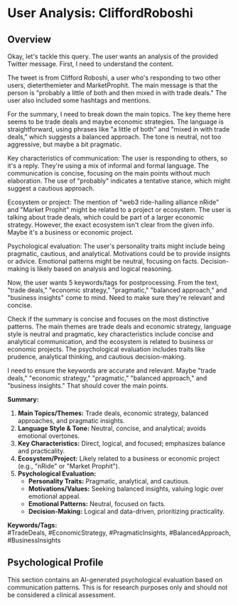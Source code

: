 # User Analysis: CliffordRoboshi

## Overview

<think>
Okay, let's tackle this query. The user wants an analysis of the provided Twitter message. First, I need to understand the content.

The tweet is from Clifford Roboshi, a user who's responding to two other users, dieterthemieter and MarketProphit. The main message is that the person is "probably a little of both and then mixed in with trade deals." The user also included some hashtags and mentions.

For the summary, I need to break down the main topics. The key theme here seems to be trade deals and maybe economic strategies. The language is straightforward, using phrases like "a little of both" and "mixed in with trade deals," which suggests a balanced approach. The tone is neutral, not too aggressive, but maybe a bit pragmatic.

Key characteristics of communication: The user is responding to others, so it's a reply. They're using a mix of informal and formal language. The communication is concise, focusing on the main points without much elaboration. The use of "probably" indicates a tentative stance, which might suggest a cautious approach.

Ecosystem or project: The mention of "web3 ride-hailing alliance nRide" and "Market Prophit" might be related to a project or ecosystem. The user is talking about trade deals, which could be part of a larger economic strategy. However, the exact ecosystem isn't clear from the given info. Maybe it's a business or economic project.

Psychological evaluation: The user's personality traits might include being pragmatic, cautious, and analytical. Motivations could be to provide insights or advice. Emotional patterns might be neutral, focusing on facts. Decision-making is likely based on analysis and logical reasoning.

Now, the user wants 5 keywords/tags for postprocessing. From the text, "trade deals," "economic strategy," "pragmatic," "balanced approach," and "business insights" come to mind. Need to make sure they're relevant and concise.

Check if the summary is concise and focuses on the most distinctive patterns. The main themes are trade deals and economic strategy, language style is neutral and pragmatic, key characteristics include concise and analytical communication, and the ecosystem is related to business or economic projects. The psychological evaluation includes traits like prudence, analytical thinking, and cautious decision-making.

I need to ensure the keywords are accurate and relevant. Maybe "trade deals," "economic strategy," "pragmatic," "balanced approach," and "business insights." That should cover the main points.
</think>

**Summary:**  
1. **Main Topics/Themes:** Trade deals, economic strategy, balanced approaches, and pragmatic insights.  
2. **Language Style & Tone:** Neutral, concise, and analytical; avoids emotional overtones.  
3. **Key Characteristics:** Direct, logical, and focused; emphasizes balance and practicality.  
4. **Ecosystem/Project:** Likely related to a business or economic project (e.g., "nRide" or "Market Prophit").  
5. **Psychological Evaluation:**  
   - **Personality Traits:** Pragmatic, analytical, and cautious.  
   - **Motivations/Values:** Seeking balanced insights, valuing logic over emotional appeal.  
   - **Emotional Patterns:** Neutral, focused on facts.  
   - **Decision-Making:** Logical and data-driven, prioritizing practicality.  

**Keywords/Tags:**  
#TradeDeals, #EconomicStrategy, #PragmaticInsights, #BalancedApproach, #BusinessInsights

## Psychological Profile

This section contains an AI-generated psychological evaluation based on communication patterns. This is for research purposes only and should not be considered a clinical assessment.
